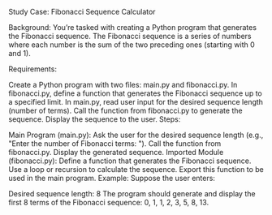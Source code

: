 Study Case: Fibonacci Sequence Calculator

Background: You’re tasked with creating a Python program that generates the Fibonacci sequence. The Fibonacci sequence is a series of numbers where each number is the sum of the two preceding ones (starting with 0 and 1).

Requirements:

Create a Python program with two files: main.py and fibonacci.py.
In fibonacci.py, define a function that generates the Fibonacci sequence up to a specified limit.
In main.py, read user input for the desired sequence length (number of terms).
Call the function from fibonacci.py to generate the sequence.
Display the sequence to the user.
Steps:

Main Program (main.py):
Ask the user for the desired sequence length (e.g., "Enter the number of Fibonacci terms: ").
Call the function from fibonacci.py.
Display the generated sequence.
Imported Module (fibonacci.py):
Define a function that generates the Fibonacci sequence.
Use a loop or recursion to calculate the sequence.
Export this function to be used in the main program.
Example: Suppose the user enters:

Desired sequence length: 8
The program should generate and display the first 8 terms of the Fibonacci sequence: 0, 1, 1, 2, 3, 5, 8, 13.

